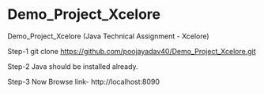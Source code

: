 # Demo_Project_Xcelore
Demo_Project_Xcelore (Java Technical Assignment - Xcelore)

Step-1 git clone https://github.com/poojayadav40/Demo_Project_Xcelore.git

Step-2 Java should be installed already.

Step-3 Now Browse link-  http://localhost:8090
